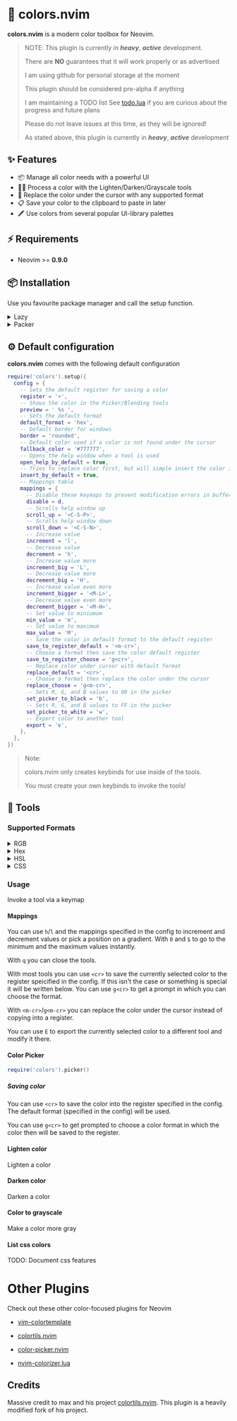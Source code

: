 # 🎨 colors.nvim

**colors.nvim** is a modern color toolbox for Neovim.

> NOTE: This plugin is currently in **_heavy_**, **_active_** development.
>
> There are **NO** guarantees that it will work properly or as advertised
>
> I am using github for personal storage at the moment
>
> This plugin should be considered pre-alpha if anything
>
> I am maintaining a TODO list
> See [todo.lua](https://github.com/roycrippen4/colors.nvim/todo.lua) if you are curious about the progress and future plans
>
> Please do not leave issues at this time, as they will be ignored!
>
> As stated above, this plugin is currently in **_heavy_**, **_active_** development

## ✨ Features

- 📦 Manage all color needs with a powerful UI
- 🧑‍🔬️ Process a color with the Lighten/Darken/Grayscale tools
- 🔀 Replace the color under the cursor with any supported format
- 📋 Save your color to the clipboard to paste in later
- 🖍 Use colors from several popular UI-library palettes

## ⚡️ Requirements

- Neovim >= **0.9.0**

## 📦 Installation

Use you favourite package manager and call the setup function.

<details>
    <summary>Lazy</summary>

```lua
-- This is the configuration I am currently using
  {
    'roycrippen4/colors.nvim',
    keys = {
      {
        '<leader>cp',
        function()
          require('colors').picker()
        end,
        desc = 'Pick a color  ',
      },
      {
        '<leader>cd',
        function()
          require('colors').darken()
        end,
        desc = 'Darken a color  ',
      },
      {
        '<leader>cl',
        function()
          require('colors').lighten()
        end,
        desc = 'Lighten a color  ',
      },
    },
    opts = {},
  },
}
```

</details>

<details>
    <summary>Packer</summary>
    
```lua
use {
  "roycrippen4/colors.nvim",
  config = function()
    require("colors").setup()
  end,
}
```
</details>

## ⚙️ Default configuration

**colors.nvim** comes with the following default configuration

```lua
require('colors').setup({
  config = {
    -- Sets the default register for saving a color
    register = '+',
    -- Shows the color in the Picker/Blending tools
    preview = ' %s ',
    -- Sets the default format
    default_format = 'hex',
    -- Default border for windows
    border = 'rounded',
    -- Default color used if a color is not found under the cursor
    fallback_color = '#777777',
    -- Opens the help window when a tool is used
    open_help_by_default = true,
    -- Tries to replace color first, but will simple insert the color if one is not found
    insert_by_default = true,
    -- Mappings table
    mappings = {
      -- Disable these keymaps to prevent modification errors in buffer
      disable = d,
      -- Scrolls help window up
      scroll_up = '<C-S-P>',
      -- Scrolls help window down
      scroll_down = '<C-S-N>',
      -- Increase value
      increment = 'l',
      -- Decrease value
      decrement = 'h',
      -- Increase value more
      increment_big = 'L',
      -- Decrease value more
      decrement_big = 'H',
      -- Increase value even more
      increment_bigger = '<M-L>',
      -- Decrease value even more
      decrement_bigger = '<M-H>',
      -- Set value to miniumum
      min_value = 'm',
      -- Set value to maximum
      max_value = 'M',
      -- Save the color in default format to the default register
      save_to_register_default = '<m-cr>',
      -- Choose a format then save the color default register
      save_to_register_choose = 'g<cr>',
      -- Replace color under cursor with default format
      replace_default = '<cr>',
      -- Choose a format then replace the color under the cursor
      replace_choose = 'g<m-cr>',
      -- Sets R, G, and B values to 00 in the picker
      set_picker_to_black = 'b',
      -- Sets R, G, and B values to FF in the picker
      set_picker_to_white = 'w',
      -- Export color to another tool
      export = 'e',
    },
  },
})
```

> Note:
>
> colors.nvim only creates keybinds for use inside of the tools.
>
> You must create your own keybinds to invoke the tools!

## 👀 Tools

### Supported Formats

<details>
    <summary>RGB</summary>
    
- `rgb(255, 255, 0)`
- `rgb(100%, 100%, 0%)`

</details>

<details>
    <summary>Hex</summary>
    
- `#FFAB00`
</details>

<details>
    <summary>HSL</summary>

- `hsl(60, 100%, 50%)`
- `hsla(60, 100%, 50%)`
</details>

<details>
    <summary>CSS</summary>

##### Color support for the following:

- _Standard CSS_
- _Tailwind CSS_
- _Material UI_
- _ChakraUI_

</details>

### Usage

Invoke a tool via a keymap

#### Mappings

You can use `h`/`l` and the mappings specified in the config to increment and decrement values or pick a position on a gradient.
With `0` and `$` to go to the minimum and the maximum values instantly.

With `q` you can close the tools.

With most tools you can use `<cr>` to save the currently selected color to the register speicified in the config.
If this isn't the case or something is special it will be written below.
You can use `g<cr>` to get a prompt in which you can choose the format.

With `<m-cr>`/`g<m-cr>` you can replace the color under the cursor instead of copying into a register.

You can use `E` to export the currently selected color to a different tool and modify it there.

#### Color Picker

```lua
require('colors').picker()
```

##### Saving color

You can use `<cr>` to save the color into the register specified in the config.
The default format (specified in the config) will be used.

You can use `g<cr>` to get prompted to choose a color format in which the color then will be saved to the register.

#### Lighten color

Lighten a color

#### Darken color

Darken a color

#### Color to grayscale

Make a color more gray

#### List css colors

TODO: Document css features

# Other Plugins

Check out these other color-focused plugins for Neovim

- [vim-colortemplate](https://github.com/lifepillar/vim-colortemplate)

- [colortils.nvim](https://github.com/nvim-colortils/colortils.nvim)

- [color-picker.nvim](https://github.com/ziontee113/color-picker.nvim)

- [nvim-colorizer.lua](https://github.com/NvChad/nvim-colorizer.lua)

## Credits

Massive credit to max and his project [colortils.nvim](https://github.com/nvim-colortils/colortils.nvim).
This plugin is a heavily modified fork of his project.
